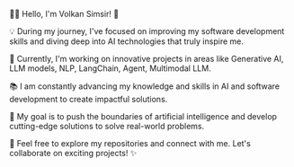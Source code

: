 👨‍💻 Hello, I'm Volkan Simsir! 👋

💡 During my journey, I've focused on improving my software development skills and diving deep into AI technologies that truly inspire me.

🚀 Currently, I'm working on innovative projects in areas like Generative AI, LLM models, NLP, LangChain, Agent, Multimodal LLM.

📚 I am constantly advancing my knowledge and skills in AI and software development to create impactful solutions.

🎯 My goal is to push the boundaries of artificial intelligence and develop cutting-edge solutions to solve real-world problems.

💬 Feel free to explore my repositories and connect with me. Let's collaborate on exciting projects! ✨
